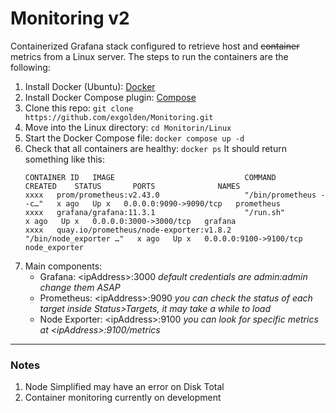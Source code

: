 # Monitoring v2
Containerized Grafana stack configured to retrieve host and ~~container~~ metrics from a Linux server. The steps to run the containers are the following:
1. Install Docker (Ubuntu): [Docker](https://docs.docker.com/engine/install/ubuntu/)
2. Install Docker Compose plugin: [Compose](https://docs.docker.com/compose/install/linux/)
3. Clone this repo: `git clone https://github.com/exgolden/Monitoring.git`
3. Move into the Linux directory: `cd Monitorin/Linux`
4. Start the Docker Compose file: `docker compose up -d`
5. Check that all containers are healthy: `docker ps` It should return something like this:
    ```
    CONTAINER ID   IMAGE                             COMMAND               CREATED    STATUS       PORTS              NAMES
    xxxx   prom/prometheus:v2.43.0                   "/bin/prometheus --c…"   x ago   Up x   0.0.0.0:9090->9090/tcp   prometheus
    xxxx   grafana/grafana:11.3.1                    "/run.sh"                x ago   Up x   0.0.0.0:3000->3000/tcp   grafana
    xxxx   quay.io/prometheus/node-exporter:v1.8.2   "/bin/node_exporter …"   x ago   Up x   0.0.0.0:9100->9100/tcp   node_exporter
    ```
6. Main components:
    - Grafana: \<ipAddress\>:3000 _default credentials are admin:admin change them ASAP_
    - Prometheus: \<ipAddress\>:9090 _you can check the status of each target inside Status>Targets, it may take a while to load_
    - Node Exporter: \<ipAddress\>:9100 _you can look for specific metrics at \<ipAddress\>:9100/metrics_

---
### Notes
1. Node Simplified may have an error on Disk Total
2. Container monitoring currently on development